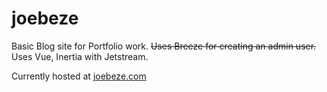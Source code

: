 # joebeze
Basic Blog site for Portfolio work. ~~Uses Breeze for creating an admin user.~~ Uses Vue, Inertia with Jetstream.


Currently hosted at [joebeze.com](https://joebeze.com/)
